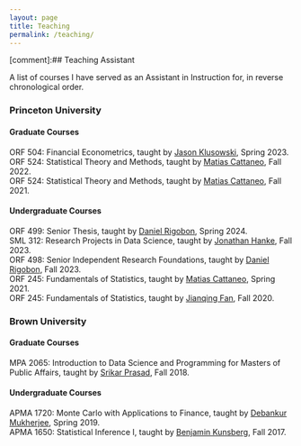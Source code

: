 ```yaml
---
layout: page
title: Teaching
permalink: /teaching/
---
```


[comment]:## Teaching Assistant

A list of courses I have served as an Assistant in Instruction for, in reverse chronological order.
### Princeton University

#### Graduate Courses
ORF 504: Financial Econometrics, taught by
<a href="https://klusowski.princeton.edu">Jason Klusowski</a>,
Spring 2023.<br>
ORF 524: Statistical Theory and Methods, taught by
<a href="https://cattaneo.princeton.edu">Matias Cattaneo</a>,
Fall 2022.<br>
ORF 524: Statistical Theory and Methods, taught by
<a href="https://cattaneo.princeton.edu">Matias Cattaneo</a>,
Fall 2021.<br>

#### Undergraduate Courses
ORF 499: Senior Thesis, taught by
<a href="https://drigobon.com">Daniel Rigobon</a>,
Spring 2024.<br>
SML 312: Research Projects in Data Science, taught by
<a href="https://www.linkedin.com/in/jonathanhanke/">Jonathan Hanke</a>,
Fall 2023.<br>
ORF 498: Senior Independent Research Foundations, taught by
<a href="https://drigobon.com">Daniel Rigobon</a>,
Fall 2023.<br>
ORF 245: Fundamentals of Statistics, taught by
<a href="https://cattaneo.princeton.edu">Matias Cattaneo</a>,
Spring 2021.<br>
ORF 245: Fundamentals of Statistics, taught by
<a href="https://fan.princeton.edu/links.html">Jianqing Fan</a>,
Fall 2020.<br>

### Brown University
#### Graduate Courses
MPA 2065: Introduction to Data Science and Programming for Masters of Public Affairs, taught by
<a href="https://www.linkedin.com/in/srikar-prasad/">Srikar Prasad</a>, Fall 2018.

#### Undergraduate Courses
APMA 1720: Monte Carlo with Applications to Finance, taught by
<a href="https://sites.google.com/site/debankurm/">Debankur Mukherjee</a>, Spring 2019.
<br>
APMA 1650: Statistical Inference I, taught by
<a href="https://www.linkedin.com/in/benjamin-kunsberg-9794418/">Benjamin Kunsberg</a>,  Fall 2017. <br>
